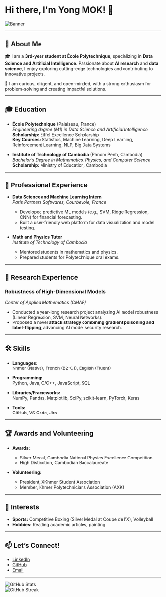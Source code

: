 # Hi there, I'm Yong MOK! 👋

![Banner](https://your-image-link.com)

---

## 📜 About Me

🎓 I am a **3rd-year student at École Polytechnique**, specializing in **Data Science and Artificial Intelligence**. Passionate about **AI research** and **data science**, I enjoy exploring cutting-edge technologies and contributing to innovative projects.

🌟 I am curious, diligent, and open-minded, with a strong enthusiasm for problem-solving and creating impactful solutions.

---

## 🎓 Education

- **École Polytechnique** (Palaiseau, France)  
  _Engineering degree (M1) in Data Science and Artificial Intelligence_  
  **Scholarship:** Eiffel Excellence Scholarship  
  **Key Courses:** Statistics, Machine Learning, Deep Learning, Reinforcement Learning, NLP, Big Data Systems  

- **Institute of Technology of Cambodia** (Phnom Penh, Cambodia)  
  _Bachelor’s Degree in Mathematics, Physics, and Computer Science_  
  **Scholarship:** Ministry of Education, Cambodia  

---

## 💼 Professional Experience

- **Data Science and Machine Learning Intern**  
  _Paris Partners Softwares, Courbevoie, France_  
  - Developed predictive ML models (e.g., SVM, Ridge Regression, CNN) for financial forecasting.  
  - Built a user-friendly web platform for data visualization and model testing.

- **Math and Physics Tutor**  
  _Institute of Technology of Cambodia_  
  - Mentored students in mathematics and physics.  
  - Prepared students for Polytechnique oral exams.

---

## 🧪 Research Experience

### **Robustness of High-Dimensional Models**  
_Center of Applied Mathematics (CMAP)_  
- Conducted a year-long research project analyzing AI model robustness (Linear Regression, SVM, Neural Networks).  
- Proposed a novel **attack strategy combining gradient poisoning and label-flipping**, advancing AI model security research.  

---

## 🛠️ Skills

- **Languages:**  
  Khmer (Native), French (B2-C1), English (Fluent)  

- **Programming:**  
  Python, Java, C/C++, JavaScript, SQL  

- **Libraries/Frameworks:**  
  NumPy, Pandas, Matplotlib, SciPy, scikit-learn, PyTorch, Keras  

- **Tools:**  
  GitHub, VS Code, Jira  

---

## 🏆 Awards and Volunteering

- **Awards:**  
  - Silver Medal, Cambodia National Physics Excellence Competition  
  - High Distinction, Cambodian Baccalaureate  

- **Volunteering:**  
  - President, XKhmer Student Association  
  - Member, Khmer Polytechnicians Association (AXK)  

---

## 🌟 Interests

- **Sports:** Competitive Boxing (Silver Medal at Coupe de l'X), Volleyball  
- **Hobbies:** Reading academic articles, painting  

---

## 📫 Let’s Connect!

- [LinkedIn](https://linkedin.com/in/yongmok)  
- [GitHub](https://github.com/yongmok)  
- [Email](mailto:yong.mok@polytechnique.edu)  

---

![GitHub Stats](https://github-readme-stats.vercel.app/api?username=yongmok&show_icons=true&theme=radical)  
![GitHub Streak](https://streak-stats.demolab.com/?user=yongmok&theme=radical)

